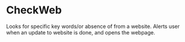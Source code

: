 # CheckWeb
Looks for specific key words/or absence of from a website. Alerts user when an update to website is done, and opens the webpage.
